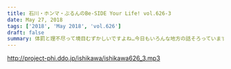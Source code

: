 ```yaml
---
title: 石川・ホンマ・ぶるんのBe-SIDE Your Life! vol.626-3
date: May 27, 2018
tags: ['2018', 'May 2018', 'vol.626']
draft: false
summary: 体罰と理不尽って境目むずかしいですよね…今日もいろんな地方の話そろっています！MIURA
---
```


http://project-phi.ddo.jp/ishikawa/ishikawa626_3.mp3